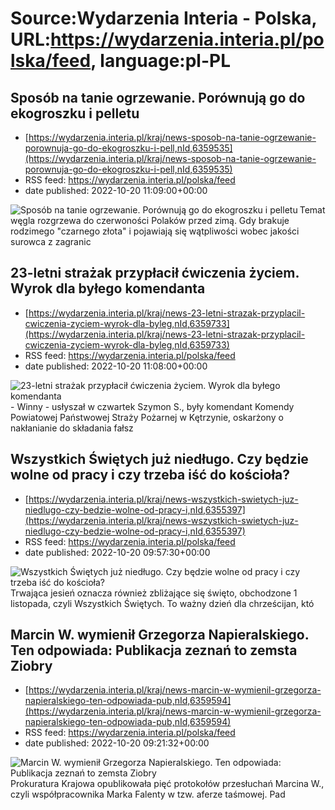# Source:Wydarzenia Interia - Polska, URL:https://wydarzenia.interia.pl/polska/feed, language:pl-PL

## Sposób na tanie ogrzewanie. Porównują go do ekogroszku i pelletu
 - [https://wydarzenia.interia.pl/kraj/news-sposob-na-tanie-ogrzewanie-porownuja-go-do-ekogroszku-i-pell,nId,6359535](https://wydarzenia.interia.pl/kraj/news-sposob-na-tanie-ogrzewanie-porownuja-go-do-ekogroszku-i-pell,nId,6359535)
 - RSS feed: https://wydarzenia.interia.pl/polska/feed
 - date published: 2022-10-20 11:09:00+00:00

<p><a href="https://wydarzenia.interia.pl/kraj/news-sposob-na-tanie-ogrzewanie-porownuja-go-do-ekogroszku-i-pell,nId,6359535"><img align="left" alt="Sposób na tanie ogrzewanie. Porównują go do ekogroszku i pelletu" src="https://i.iplsc.com/sposob-na-tanie-ogrzewanie-porownuja-go-do-ekogroszku-i-pell/000G883GA03G333A-C321.jpg" /></a>Temat węgla rozgrzewa do czerwoności Polaków przed zimą. Gdy brakuje rodzimego &quot;czarnego złota&quot; i pojawiają się wątpliwości wobec jakości surowca z zagranic

## 23-letni strażak przypłacił ćwiczenia życiem. Wyrok dla byłego komendanta
 - [https://wydarzenia.interia.pl/kraj/news-23-letni-strazak-przyplacil-cwiczenia-zyciem-wyrok-dla-byleg,nId,6359733](https://wydarzenia.interia.pl/kraj/news-23-letni-strazak-przyplacil-cwiczenia-zyciem-wyrok-dla-byleg,nId,6359733)
 - RSS feed: https://wydarzenia.interia.pl/polska/feed
 - date published: 2022-10-20 11:08:00+00:00

<p><a href="https://wydarzenia.interia.pl/kraj/news-23-letni-strazak-przyplacil-cwiczenia-zyciem-wyrok-dla-byleg,nId,6359733"><img align="left" alt="23-letni strażak przypłacił ćwiczenia życiem. Wyrok dla byłego komendanta" src="https://i.iplsc.com/23-letni-strazak-przyplacil-cwiczenia-zyciem-wyrok-dla-byleg/000G87O57OS0L1CL-C321.jpg" /></a>- Winny - usłyszał w czwartek Szymon S., były komendant Komendy Powiatowej Państwowej Straży Pożarnej w Kętrzynie, oskarżony o nakłanianie do składania fałsz

## Wszystkich Świętych już niedługo. Czy będzie wolne od pracy i czy trzeba iść do kościoła?
 - [https://wydarzenia.interia.pl/kraj/news-wszystkich-swietych-juz-niedlugo-czy-bedzie-wolne-od-pracy-i,nId,6355397](https://wydarzenia.interia.pl/kraj/news-wszystkich-swietych-juz-niedlugo-czy-bedzie-wolne-od-pracy-i,nId,6355397)
 - RSS feed: https://wydarzenia.interia.pl/polska/feed
 - date published: 2022-10-20 09:57:30+00:00

<p><a href="https://wydarzenia.interia.pl/kraj/news-wszystkich-swietych-juz-niedlugo-czy-bedzie-wolne-od-pracy-i,nId,6355397"><img align="left" alt="Wszystkich Świętych już niedługo. Czy będzie wolne od pracy i czy trzeba iść do kościoła?" src="https://i.iplsc.com/wszystkich-swietych-juz-niedlugo-czy-bedzie-wolne-od-pracy-i/000G7U85MR0M9C0Y-C321.jpg" /></a>Trwająca jesień oznacza również zbliżające się święto, obchodzone 1 listopada, czyli Wszystkich Świętych. To ważny dzień dla chrześcijan, któ

## Marcin W. wymienił Grzegorza Napieralskiego. Ten odpowiada: Publikacja zeznań to zemsta Ziobry
 - [https://wydarzenia.interia.pl/kraj/news-marcin-w-wymienil-grzegorza-napieralskiego-ten-odpowiada-pub,nId,6359594](https://wydarzenia.interia.pl/kraj/news-marcin-w-wymienil-grzegorza-napieralskiego-ten-odpowiada-pub,nId,6359594)
 - RSS feed: https://wydarzenia.interia.pl/polska/feed
 - date published: 2022-10-20 09:21:32+00:00

<p><a href="https://wydarzenia.interia.pl/kraj/news-marcin-w-wymienil-grzegorza-napieralskiego-ten-odpowiada-pub,nId,6359594"><img align="left" alt="Marcin W. wymienił Grzegorza Napieralskiego. Ten odpowiada: Publikacja zeznań to zemsta Ziobry" src="https://i.iplsc.com/marcin-w-wymienil-grzegorza-napieralskiego-ten-odpowiada-pub/000G87DH8Y5SLLAL-C321.jpg" /></a>Prokuratura Krajowa opublikowała pięć protokołów przesłuchań Marcina W., czyli współpracownika Marka Falenty w tzw. aferze taśmowej. Pad

